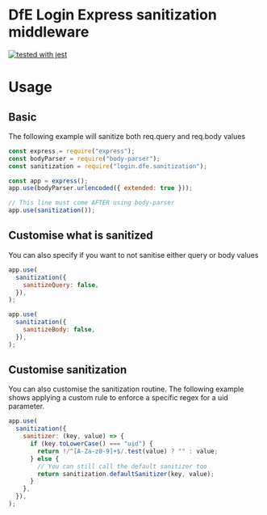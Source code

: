 # DfE Login Express sanitization middleware

[![tested with jest](https://img.shields.io/badge/tested_with-jest-99424f.svg)](https://github.com/facebook/jest)

# Usage

## Basic

The following example will sanitize both req.query and req.body values

```javascript
const express = require("express");
const bodyParser = require("body-parser");
const sanitization = require("login.dfe.sanitization");

const app = express();
app.use(bodyParser.urlencoded({ extended: true }));

// This line must come AFTER using body-parser
app.use(sanitization());
```

## Customise what is sanitized

You can also specify if you want to not sanitise either query or body values

```javascript
app.use(
  sanitization({
    sanitizeQuery: false,
  }),
);
```

```javascript
app.use(
  sanitization({
    sanitizeBody: false,
  }),
);
```

## Customise sanitization

You can also customise the sanitization routine. The following example shows applying a custom rule to enforce a specific regex for a uid parameter.

```javascript
app.use(
  sanitization({
    sanitizer: (key, value) => {
      if (key.toLowerCase() === "uid") {
        return !/^[A-Za-z0-9]+$/.test(value) ? "" : value;
      } else {
        // You can still call the default sanitizer too
        return sanitization.defaultSanitizer(key, value);
      }
    },
  }),
);
```
